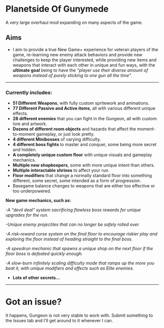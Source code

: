 
# Planetside Of Gunymede

A very large overhaul mod expanding on many aspects of the game.

## Aims

- I aim to provide a true New Game+ experience for veteran players of the game, re-learning new enemy attack behaviors and provide new challenges to keep the player interested, while providing new items and weapons that interact with each other in unique and fun ways, with the **ultimate goal** being to have the *"player use their diverse amount of weapons instead of purely sticking to one gun all the time"*. 
---
### Currently includes:

- **51 Different Weapons**, with fully custom spritework and animations.
- **77 Different Passive and Active items**, all with various different unique effects.
- **28 different enemies** that you can fight in the Gungeon, all with custom lore and artwork.
- **Dozens of different room objects** and hazards that affect the moment-to-moment gameplay, or just look pretty.
- **4 different Minibosses** of varying difficulty.
- **4 different boss fights** to master and conquer, some being more secret and hidden.
- **A completely unique custom floor** with unique visuals and gameplay mechanics.
- **Multiple new shopkeepers**, some with more unique intent than others.
- **Multiple interactable shrines** to affect your run.
- **Floor modifiers** that change a normally standard floor into something different, some secret, some intended as a form of progression.
- Basegame balance changes to weapons that are either too effective or too underpowered.

**New game mechanics, such as:**

  *-A "devil deal" system sacrificing flawless boss rewards for unique upgrades for the run.*
 
  *-Unique enemy projectiles that can no longer be safely rolled over.*

  *-A risk-reward curse system on the final floor to encourage riskier play and exploring the floor instead of heading straight to the final boss.*

  *-A speedrun mechanic that spawns a unique shop on the next floor if the floor boss is defeated quickly enough.*

  *-A slow-burn infinitely scaling difficulty mode that ramps up the more you beat it, with unique modifiers and effects such as Elite enemies.*

- **Lots of other secrets...**

---

# Got an issue?
It happens, Gungeon is not very stable to work with. Submit something to the Issues tab and I'll get around to it whenever I can.
